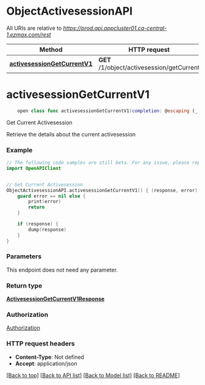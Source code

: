 # ObjectActivesessionAPI

All URIs are relative to *https://prod.api.appcluster01.ca-central-1.ezmax.com/rest*

Method | HTTP request | Description
------------- | ------------- | -------------
[**activesessionGetCurrentV1**](ObjectActivesessionAPI.md#activesessiongetcurrentv1) | **GET** /1/object/activesession/getCurrent | Get Current Activesession


# **activesessionGetCurrentV1**
```swift
    open class func activesessionGetCurrentV1(completion: @escaping (_ data: ActivesessionGetCurrentV1Response?, _ error: Error?) -> Void)
```

Get Current Activesession

Retrieve the details about the current activesession

### Example
```swift
// The following code samples are still beta. For any issue, please report via http://github.com/OpenAPITools/openapi-generator/issues/new
import OpenAPIClient


// Get Current Activesession
ObjectActivesessionAPI.activesessionGetCurrentV1() { (response, error) in
    guard error == nil else {
        print(error)
        return
    }

    if (response) {
        dump(response)
    }
}
```

### Parameters
This endpoint does not need any parameter.

### Return type

[**ActivesessionGetCurrentV1Response**](ActivesessionGetCurrentV1Response.md)

### Authorization

[Authorization](../README.md#Authorization)

### HTTP request headers

 - **Content-Type**: Not defined
 - **Accept**: application/json

[[Back to top]](#) [[Back to API list]](../README.md#documentation-for-api-endpoints) [[Back to Model list]](../README.md#documentation-for-models) [[Back to README]](../README.md)

